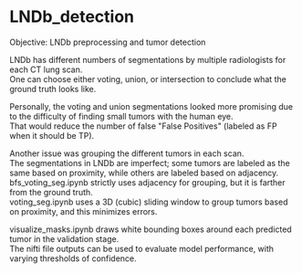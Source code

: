 # LNDb_detection
Objective: LNDb preprocessing and tumor detection  
  
LNDb has different numbers of segmentations by multiple radiologists for each CT lung scan.  
One can choose either voting, union, or intersection to conclude what the ground truth looks like.  
  
Personally, the voting and union segmentations looked more promising due to the difficulty of finding small tumors with the human eye.  
That would reduce the number of false "False Positives" (labeled as FP when it should be TP).  

Another issue was grouping the different tumors in each scan.  
The segmentations in LNDb are imperfect; some tumors are labeled as the same based on proximity, while others are labeled based on adjacency.  
bfs_voting_seg.ipynb strictly uses adjacency for grouping, but it is farther from the ground truth.  
voting_seg.ipynb uses a 3D (cubic) sliding window to group tumors based on proximity, and this minimizes errors.  

visualize_masks.ipynb draws white bounding boxes around each predicted tumor in the validation stage.  
The nifti file outputs can be used to evaluate model performance, with varying thresholds of confidence.  
